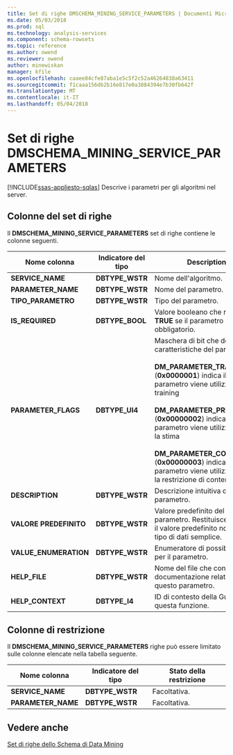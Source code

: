 ```yaml
---
title: Set di righe DMSCHEMA_MINING_SERVICE_PARAMETERS | Documenti Microsoft
ms.date: 05/03/2018
ms.prod: sql
ms.technology: analysis-services
ms.component: schema-rowsets
ms.topic: reference
ms.author: owend
ms.reviewer: owend
author: minewiskan
manager: kfile
ms.openlocfilehash: caaee84cfe87aba1e5c5f2c52a46264838a63411
ms.sourcegitcommit: f1caaa156db2b16e817e0a3884394e7b30fb642f
ms.translationtype: MT
ms.contentlocale: it-IT
ms.lasthandoff: 05/04/2018
---
```

# <a name="dmschemaminingserviceparameters-rowset"></a>Set di righe DMSCHEMA_MINING_SERVICE_PARAMETERS
[!INCLUDE[ssas-appliesto-sqlas](../../../includes/ssas-appliesto-sqlas.md)]
  Descrive i parametri per gli algoritmi nel server.  
  
## <a name="rowset-columns"></a>Colonne del set di righe  
 Il **DMSCHEMA_MINING_SERVICE_PARAMETERS** set di righe contiene le colonne seguenti.  
  
|Nome colonna|Indicatore del tipo|Description|  
|-----------------|--------------------|-----------------|  
|**SERVICE_NAME**|**DBTYPE_WSTR**|Nome dell'algoritmo.|  
|**PARAMETER_NAME**|**DBTYPE_WSTR**|Nome del parametro.|  
|**TIPO_PARAMETRO**|**DBTYPE_WSTR**|Tipo del parametro.|  
|**IS_REQUIRED**|**DBTYPE_BOOL**|Valore booleano che restituisce **TRUE** se il parametro è obbligatorio.|  
|**PARAMETER_FLAGS**|**DBTYPE_UI4**|Maschera di bit che descrive le caratteristiche del parametro:<br /><br /> **DM_PARAMETER_TRAINING** (**0x0000001**) indica il parametro viene utilizzato per il training<br /><br /> **DM_PARAMETER_PREDICTION** (**0x00000002**) indica il parametro viene utilizzato per la stima<br /><br /> **DM_PARAMETER_CONTENT** (**0x00000003**) indica il parametro viene utilizzato per la restrizione di contenuto|  
|**DESCRIPTION**|**DBTYPE_WSTR**|Descrizione intuitiva del parametro.|  
|**VALORE PREDEFINITO**|**DBTYPE_WSTR**|Valore predefinito del parametro. Restituisce **NULL** se il valore predefinito non è un tipo di dati semplice.|  
|**VALUE_ENUMERATION**|**DBTYPE_WSTR**|Enumeratore di possibili valori per il parametro.|  
|**HELP_FILE**|**DBTYPE_WSTR**|Nome del file che contiene la documentazione relativa a questo parametro.|  
|**HELP_CONTEXT**|**DBTYPE_I4**|ID di contesto della Guida per questa funzione.|  
  
## <a name="restriction-columns"></a>Colonne di restrizione  
 Il **DMSCHEMA_MINING_SERVICE_PARAMETERS** righe può essere limitato sulle colonne elencate nella tabella seguente.  
  
|Nome colonna|Indicatore del tipo|Stato della restrizione|  
|-----------------|--------------------|-----------------------|  
|**SERVICE_NAME**|**DBTYPE_WSTR**|Facoltativa.|  
|**PARAMETER_NAME**|**DBTYPE_WSTR**|Facoltativa.|  
  
## <a name="see-also"></a>Vedere anche  
 [Set di righe dello Schema di Data Mining](../../../analysis-services/schema-rowsets/data-mining/data-mining-schema-rowsets.md)  
  
  
